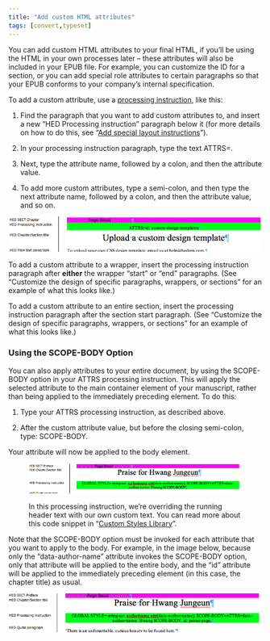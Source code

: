 ```yaml
---
title: "Add custom HTML attributes"
tags: [convert,typeset]
---
```

 
<html><body><section data-type="appendix" class="hsecappendix" data-hederis-type="hsecappendix" id="custom-attributes" data-pi-attrs="id: custom-attributes; data-tags: convert,typeset;" role="doc-appendix" data-tags="convert,typeset" data-author-name=" " data-book-title=" " title="Add custom HTML attributes"><p class="hblkp" data-hederis-type="hblkp" id="pyy5obVWV">You can add custom HTML attributes to your final HTML, if you&#8217;ll be using the HTML in your own processes later &#8211; these attributes will also be included in your EPUB file. For example, you can customize the ID for a section, or you can add special role attributes to certain paragraphs so that your EPUB conforms to your company&#8217;s internal specification.</p><p class="hblkp" data-hederis-type="hblkp" id="p2LpoLD8X">To add a custom attribute, use a <a href="{% link _docs/custom-design.md %}" class="hspana" data-hederis-type="hspana" id="pukkgID5e">processing instruction</a>, like this:</p><ol class="hwprnumlist" data-hederis-type="hwprnumlist" id="piXygYBL8"><li class="hblkoli" data-hederis-type="hblkoli" id="liMOfiiAtu"><p class="hblkoli" data-hederis-type="hblklip" id="p5yHVRmAP">Find the paragraph that you want to add custom attributes to, and insert a new &#8220;HED Processing instruction&#8221; paragraph below it (for more details on how to do this, see &#8220;<a href="{% link _docs/custom-design.md %}" class="hspana" data-hederis-type="hspana" id="pVvn3fvDl">Add special layout instructions</a>&#8221;).</p></li><li class="hblkoli" data-hederis-type="hblkoli" id="livW5I2u81"><p class="hblkoli" data-hederis-type="hblklip" id="pQ6W0ujLy">In your processing instruction paragraph, type the text ATTRS=.</p></li><li class="hblkoli" data-hederis-type="hblkoli" id="liRwoOoIsW"><p class="hblkoli" data-hederis-type="hblklip" id="pmVVx85A0">Next, type the attribute name, followed by a colon, and then the attribute value.</p></li><li class="hblkoli" data-hederis-type="hblkoli" id="liBY5jcSgg"><p class="hblkoli" data-hederis-type="hblklip" id="pVDhmkD6M">To add more custom attributes, type a semi-colon, and then type the next attribute name, followed by a colon, and then the attribute value, and so on.</p></li></ol><img data-hederis-type="hblkimg" class="hblkimg" id="p9hKxE77f" src="/images/customattrs.png" data-img-src="/images/customattrs.png"/><p class="hblkp" data-hederis-type="hblkp" id="pp6EvI0hr">To add a custom attribute to a wrapper, insert the processing instruction paragraph after <strong data-hederis-type="hspanstrong" id="paX9CsfBA">either</strong> the wrapper &#8220;start&#8221; or &#8220;end&#8221; paragraphs. (See &#8220;Customize the design of specific paragraphs, wrappers, or sections&#8221; for an example of what this looks like.)</p><p class="hblkp" data-hederis-type="hblkp" id="pzvvx4SNl">To add a custom attribute to an entire section, insert the processing instruction paragraph after the section start paragraph. (See &#8220;Customize the design of specific paragraphs, wrappers, or sections&#8221; for an example of what this looks like.)</p><section class="hwprsubsection" data-hederis-type="hwprsubsection" id="pPFzw4Zzc" data-type="subsection" title="Using the SCOPE-BODY Option"><h1 data-hederis-type="hblktitle" class="hblktitle" id="pF3nY4UOB">Using the SCOPE-BODY Option</h1><p class="hblkp" data-hederis-type="hblkp" id="pcmpbqc35">You can also apply attributes to your entire document, by using the SCOPE-BODY option in your ATTRS processing instruction. This will apply the selected attribute to the main container element of your manuscript, rather than being applied to the immediately preceding element. To do this:</p><ol class="hwprnumlist" data-hederis-type="hwprnumlist" id="p8RnfXDwJ"><li class="hblkoli" data-hederis-type="hblkoli" id="li3kPjltnj"><p class="hblkoli" data-hederis-type="hblklip" id="pGrIiPZxA">Type your ATTRS processing instruction, as described above.</p></li><li class="hblkoli" data-hederis-type="hblkoli" id="liypI5gNtq"><p class="hblkoli" data-hederis-type="hblklip" id="piKSw9Cnt">After the custom attribute value, but before the closing semi-colon, type: SCOPE-BODY.</p></li></ol><p class="hblkp" data-hederis-type="hblkp" id="pmxmogGre">Your attribute will now be applied to the body element. </p><figure class="hwprfig" data-hederis-type="hwprfig" id="pLdoi46dx"><img data-hederis-type="hblkimg" class="hblkimg" id="pVbrBDMuV" src="/images/globalscopebody.png" data-img-src="/images/globalscopebody.png"/><p class="hblkcaption" data-hederis-type="hblkcaption" id="pG4Mbfbpy">In this processing instruction, we&#8217;re overriding the running header text with our own custom text. You can read more about this code snippet in &#8220;<a href="{% link _docs/custom-style-library.md %}" class="hspana" data-hederis-type="hspana" id="pbeFBgTPR">Custom Styles Library</a>&#8221;.</p></figure><p class="hblkp" data-hederis-type="hblkp" id="pVmEMjFvy">Note that the SCOPE-BODY option must be invoked for each attribute that you want to apply to the body. For example, in the image below, because only the &#8220;data-author-name&#8221; attribute invokes the SCOPE-BODY option, only that attribute will be applied to the entire body, and the &#8220;id&#8221; attribute will be applied to the immediately preceding element (in this case, the chapter title) as usual.</p><img data-hederis-type="hblkimg" class="hblkimg" id="pEHT6ml3D" src="/images/attrscopebody.png" data-img-src="/images/attrscopebody.png"/></section></section></body></html>
